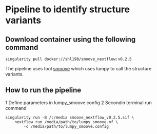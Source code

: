 # Pipeline to identify structure variants


## Download container using the following command

	singularity pull docker://shl198/smoove_nextflow:v0.2.5

The pipeline uses tool [smoove](https://github.com/brentp/smoove) which uses lumpy to call the structure variants.



## How  to run the pipeline
1 Define parameters in lumpy_smoove.config
2 Secondin terminal run command

	singularity run -B /:/media smoove_nextflow_v0.2.5.sif \
	  	nextflow run /media/path/to/lumpy_smoove.nf \
	  		-c /media/path/to/lumpy_smoove.config

